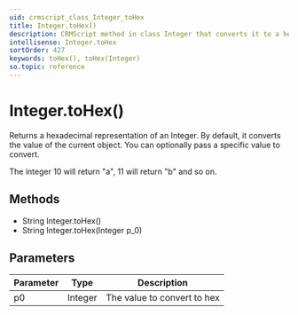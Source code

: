 ```yaml
---
uid: crmscript_class_Integer_toHex
title: Integer.toHex()
description: CRMScript method in class Integer that converts it to a hexadecimal representation
intellisense: Integer.toHex
sortOrder: 427
keywords: toHex(), toHex(Integer)
so.topic: reference
---
```


# Integer.toHex()

Returns a hexadecimal representation of an Integer. By default, it converts the value of the current object. You can optionally pass a specific value to convert.

The integer 10 will return "a", 11 will return "b" and so on.

## Methods

* String Integer.toHex()
* String Integer.toHex(Integer p_0)

## Parameters

| Parameter | Type | Description |
|---|---|---|
| p0 | Integer | The value to convert to hex |
